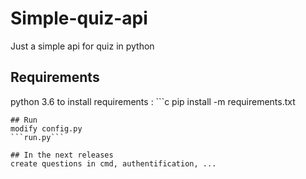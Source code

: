 # Simple-quiz-api
Just a simple api for quiz in python

## Requirements
python 3.6
to install requirements : ```c
pip install -m requirements.txt
```
## Run
modify config.py
```run.py```

## In the next releases
create questions in cmd, authentification, ... 
